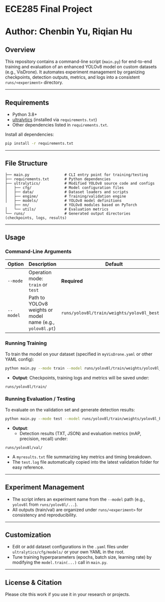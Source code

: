 # ECE285 Final Project
# Author: Chenbin Yu, Riqian Hu

## Overview

This repository contains a command-line script (`main.py`) for end-to-end training and evaluation of an enhanced YOLOv8 model on custom datasets (e.g., VisDrone). It automates experiment management by organizing checkpoints, detection outputs, metrics, and logs into a consistent `runs/<experiment>` directory.

---

## Requirements

- Python 3.8+
- [ultralytics](https://github.com/ultralytics/ultralytics) (installed via `requirements.txt`)
- Other dependencies listed in `requirements.txt`.

Install all dependencies:

```bash
pip install -r requirements.txt
```

---

## File Structure

```
├── main.py                # CLI entry point for training/testing
├── requirements.txt       # Python dependencies
├── ultralytics/           # Modified YOLOv8 source code and configs
│   ├── cfg/               # Model configuration files
│   ├── data/              # Dataset loaders and scripts
│   ├── engine/            # Training/validation engine
│   ├── models/            # YOLOv8 model definitions
    ├── nn/                # YOLOv8 modules based on PyTorch
│   └── utils/             # Evaluation metrics
└── runs/                  # Generated output directories (checkpoints, logs, results)
```

---

## Usage

### Command-Line Arguments

| Option      | Description                                                                                                 | Default                                                             |
|-------------|-------------------------------------------------------------------------------------------------------------|---------------------------------------------------------------------|
| `--mode`    | Operation mode: `train` or `test`                                                                           | **Required**                                                        |
| `--model`   | Path to YOLOv8 weights or model name (e.g., `yolov8l.pt`)                                                    | `runs/yolov8l/train/weights/yolov8l_best.pt`                        |

### Running Training

To train the model on your dataset (specified in `myVisDrone.yaml` or other YAML config):

```bash
python main.py --mode train --model runs/yolov8l/train/weights/yolov8l_best.pt
```

- **Output**: Checkpoints, training logs and metrics will be saved under:

```
runs/yolov8l/train/
```

### Running Evaluation / Testing

To evaluate on the validation set and generate detection results:

```bash
python main.py --mode test --model runs/yolov8l/train/weights/yolov8l_best.pt
```

- **Output**:
  - Detection results (TXT, JSON) and evaluation metrics (mAP, precision, recall) under:

```
runs/yolov8l/val/
```

  - A `myresults.txt` file summarizing key metrics and timing breakdown.
  - The `test.log` file automatically copied into the latest validation folder for easy reference.

---

## Experiment Management

- The script infers an experiment name from the `--model` path (e.g., `yolov8l` from `runs/yolov8l/...`).
- All outputs (train/val) are organized under `runs/<experiment>` for consistency and reproducibility.

---

## Customization

- Edit or add dataset configurations in the `.yaml` files under `ultralytics/cfg/models/` or your own YAML in the root.
- Tune training hyperparameters (epochs, batch size, learning rate) by modifying the `model.train(...)` call in `main.py`.

---

## License & Citation

Please cite this work if you use it in your research or projects.
